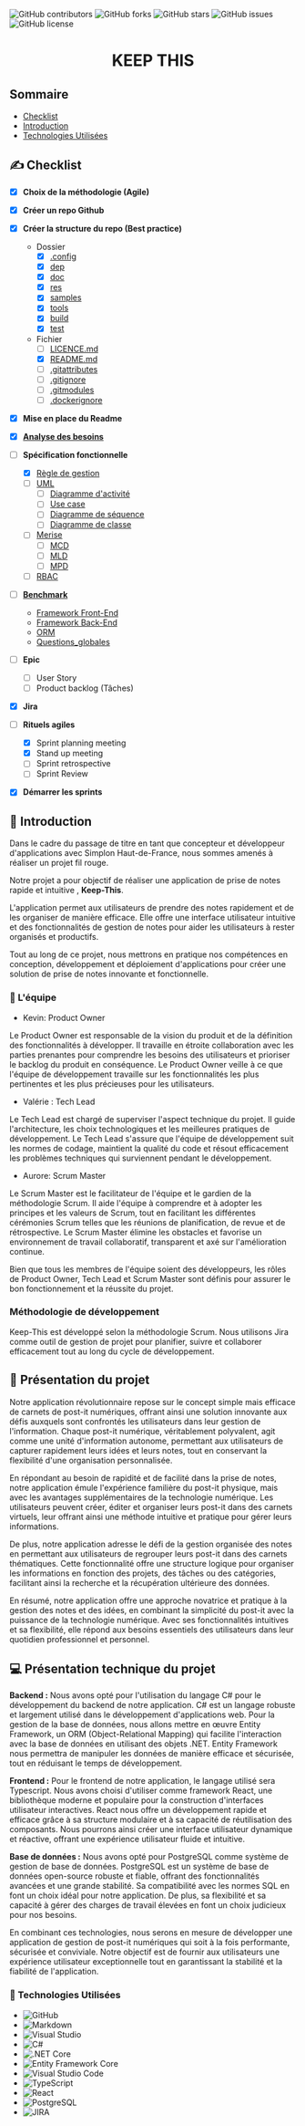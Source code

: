 ![GitHub contributors](https://img.shields.io/github/contributors/Simplon-hdf/keep-this?style=for-the-badge)
![GitHub forks](https://img.shields.io/github/forks/Simplon-hdf/keep-this?style=for-the-badge)
![GitHub stars](https://img.shields.io/github/stars/Simplon-hdf/keep-this?style=for-the-badge)
![GitHub issues](https://img.shields.io/github/issues/Simplon-hdf/keep-this?style=for-the-badge)
![GitHub license](https://img.shields.io/github/license/Simplon-hdf/keep-this?style=for-the-badge)

<h1 align="center">KEEP THIS</h1>


## Sommaire
- [Checklist](##Checklist)
- [Introduction](##Introduction)
- [Technologies Utilisées](##TechnologiesUtilisées)

## :writing_hand: Checklist

- [x] **Choix de la méthodologie (Agile)**
- [x] **Créer un repo Github**
- [x] **Créer la structure du repo (Best practice)**

  - Dossier
    - [x] [.config](.config/)
    - [x] [dep](dep/)
    - [x] [doc](doc/)
    - [x] [res](res/)
    - [x] [samples](samples/)
    - [x] [tools](tools/)
    - [x] [build](build/)
    - [x] [test](test/)
  - Fichier
    - [ ] [LICENCE.md](LICENCE.md)
    - [x] [README.md](README.md)
    - [ ] [.gitattributes](.gitattributes)
    - [ ] [.gitignore](.gitignore)
    - [ ] [.gitmodules](.gitmodules)
    - [ ] [.dockerignore](.dockerignore)

- [x] **Mise en place du Readme**
- [x] **[Analyse des besoins](doc/analyse-besoin.md)** 
- [ ] **Spécification fonctionnelle**
  - [x] [Règle de gestion](doc/regles-gestions.md)
  - [ ] [UML](doc/uml/)
    - [ ] [Diagramme d'activité](doc/uml/activite.md)
    - [ ] [Use case](doc/uml/use-case.md)
    - [ ] [Diagramme de séquence](doc/uml/sequence.md)
    - [ ] [Diagramme de classe](doc/uml/classe.md)
  - [ ] [Merise](doc/Merise/)
    - [ ] [MCD](doc/Merise/MCD.md)
    - [ ] [MLD](doc/Merise/MLD.md)
    - [ ] [MPD](doc/Merise//MPD.md)
  - [ ] [RBAC](doc/RBAC.md)
- [ ] **[Benchmark](doc/Benchmark/)**
	- [Framework Front-End](doc/Benchmark/front-end-frameworks.md)
	- [Framework Back-End](doc/Benchmark/back-end-frameworks.md)
	- [ORM](doc/Benchmark/orm.md)
	- [Questions_globales](doc/Benchmark/questions-globales.md)
- [ ] **Epic**
  - [ ] User Story
  - [ ] Product backlog (Tâches)
- [x] **Jira**
- [ ] **Rituels agiles**

  - [x] Sprint planning meeting
  - [x] Stand up meeting
  - [ ] Sprint retrospective
  - [ ] Sprint Review

- [x] **Démarrer les sprints**


## :book: Introduction

Dans le cadre du passage de titre en tant que concepteur et développeur d'applications avec Simplon Haut-de-France, nous sommes amenés à réaliser un projet fil rouge. 

Notre projet a pour objectif de réaliser une application de prise de notes rapide et intuitive , **Keep-This**.  

L'application permet aux utilisateurs de prendre des notes rapidement et de les organiser de manière efficace. Elle offre une interface utilisateur intuitive et des fonctionnalités de gestion de notes pour aider les utilisateurs à rester organisés et productifs. 

Tout au long de ce projet, nous mettrons en pratique nos compétences en conception, développement et déploiement d'applications pour créer une solution de prise de notes innovante et fonctionnelle.
 
### :handshake: L'équipe

- Kevin: Product Owner

Le Product Owner est responsable de la vision du produit et de la définition des fonctionnalités à développer. Il travaille en étroite collaboration avec les parties prenantes pour comprendre les besoins des utilisateurs et prioriser le backlog du produit en conséquence. Le Product Owner veille à ce que l'équipe de développement travaille sur les fonctionnalités les plus pertinentes et les plus précieuses pour les utilisateurs.

- Valérie : Tech Lead

Le Tech Lead est chargé de superviser l'aspect technique du projet. Il guide l'architecture, les choix technologiques et les meilleures pratiques de développement. Le Tech Lead s'assure que l'équipe de développement suit les normes de codage, maintient la qualité du code et résout efficacement les problèmes techniques qui surviennent pendant le développement.

- Aurore: Scrum Master

Le Scrum Master est le facilitateur de l'équipe et le gardien de la méthodologie Scrum. Il aide l'équipe à comprendre et à adopter les principes et les valeurs de Scrum, tout en facilitant les différentes cérémonies Scrum telles que les réunions de planification, de revue et de rétrospective. Le Scrum Master élimine les obstacles et favorise un environnement de travail collaboratif, transparent et axé sur l'amélioration continue.


Bien que tous les membres de l'équipe soient des développeurs, les rôles de Product Owner, Tech Lead et Scrum Master sont définis pour assurer le bon fonctionnement et la réussite du projet.


### Méthodologie de développement

Keep-This est développé selon la méthodologie Scrum. Nous utilisons Jira comme outil de gestion de projet pour planifier, suivre et collaborer efficacement tout au long du cycle de développement. 


## :dart: Présentation du projet

Notre application révolutionnaire repose sur le concept simple mais efficace de carnets de post-it numériques, offrant ainsi une solution innovante aux défis auxquels sont confrontés les utilisateurs dans leur gestion de l'information. Chaque post-it numérique, véritablement polyvalent, agit comme une unité d'information autonome, permettant aux utilisateurs de capturer rapidement leurs idées et leurs notes, tout en conservant la flexibilité d'une organisation personnalisée.

En répondant au besoin de rapidité et de facilité dans la prise de notes, notre application émule l'expérience familière du post-it physique, mais avec les avantages supplémentaires de la technologie numérique. Les utilisateurs peuvent créer, éditer et organiser leurs post-it dans des carnets virtuels, leur offrant ainsi une méthode intuitive et pratique pour gérer leurs informations.

De plus, notre application adresse le défi de la gestion organisée des notes en permettant aux utilisateurs de regrouper leurs post-it dans des carnets thématiques. Cette fonctionnalité offre une structure logique pour organiser les informations en fonction des projets, des tâches ou des catégories, facilitant ainsi la recherche et la récupération ultérieure des données.


En résumé, notre application offre une approche novatrice et pratique à la gestion des notes et des idées, en combinant la simplicité du post-it avec la puissance de la technologie numérique. Avec ses fonctionnalités intuitives et sa flexibilité, elle répond aux besoins essentiels des utilisateurs dans leur quotidien professionnel et personnel.


## :computer: Présentation technique du projet

**Backend :**
Nous avons opté pour l'utilisation du langage C# pour le développement du backend de notre application. C# est un langage robuste et largement utilisé dans le développement d'applications web. Pour la gestion de la base de données, nous allons mettre en œuvre Entity Framework, un ORM (Object-Relational Mapping) qui facilite l'interaction avec la base de données en utilisant des objets .NET. Entity Framework nous permettra de manipuler les données de manière efficace et sécurisée, tout en réduisant le temps de développement.

**Frontend :**
Pour le frontend de notre application, le langage utilisé sera Typescript. Nous avons choisi d'utiliser comme framework React, une bibliothèque moderne et populaire pour la construction d'interfaces utilisateur interactives. React nous offre un développement rapide et efficace grâce à sa structure modulaire et à sa capacité de réutilisation des composants. Nous pourrons ainsi créer une interface utilisateur dynamique et réactive, offrant une expérience utilisateur fluide et intuitive.

**Base de données :**
Nous avons opté pour PostgreSQL comme système de gestion de base de données. PostgreSQL est un système de base de données open-source robuste et fiable, offrant des fonctionnalités avancées et une grande stabilité. Sa compatibilité avec les normes SQL en font un choix idéal pour notre application. De plus, sa flexibilité et sa capacité à gérer des charges de travail élevées en font un choix judicieux pour nos besoins.

En combinant ces technologies, nous serons en mesure de développer une application de gestion de post-it numériques qui soit à la fois performante, sécurisée et conviviale. Notre objectif est de fournir aux utilisateurs une expérience utilisateur exceptionnelle tout en garantissant la stabilité et la fiabilité de l'application.


###  :wrench: Technologies Utilisées

- ![GitHub](https://img.shields.io/badge/github-%23121011.svg?style=for-the-badge&logo=github&logoColor=white)
- ![Markdown](https://img.shields.io/badge/markdown-%23000000.svg?style=for-the-badge&logo=markdown&logoColor=white)
- ![Visual Studio](https://img.shields.io/badge/Visual%20Studio-5C2D91.svg?style=for-the-badge&logo=visual-studio&logoColor=white)
- ![C#](https://img.shields.io/badge/C%23-%23239120.svg?style=for-the-badge&logo=c-sharp&logoColor=white)
- ![.NET Core](https://img.shields.io/badge/.NET%20Core-5C2D91.svg?style=for-the-badge&logo=.net&logoColor=white)
- ![Entity Framework Core](https://img.shields.io/badge/Entity%20Framework%20Core-512BD4.svg?style=for-the-badge&logo=.net&logoColor=white)
- ![Visual Studio Code](https://img.shields.io/badge/Visual%20Studio%20Code-0078d7.svg?style=for-the-badge&logo=visual-studio-code&logoColor=white)
- ![TypeScript](https://img.shields.io/badge/TypeScript-%23323330.svg?style=for-the-badge&logo=typescript&logoColor=%3178C6)
- ![React](https://img.shields.io/badge/React-%2320232a.svg?style=for-the-badge&logo=react&logoColor=%2361DAFB)
- ![PostgreSQL](https://img.shields.io/badge/PostgreSQL-316192?style=for-the-badge&logo=postgresql&logoColor=white)
- ![JIRA](https://img.shields.io/badge/JIRA-0052CC.svg?style=for-the-badge&logo=jira&logoColor=white)


